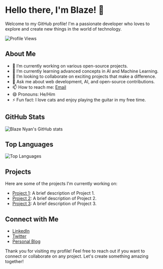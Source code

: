 # Hello there, I'm Blaze! 👋

Welcome to my GitHub profile! I'm a passionate developer who loves to explore and create new things in the world of technology.

![Profile Views](https://komarev.com/ghpvc/?username=blaze-nyan&color=blue)

## About Me

- 🔭 I’m currently working on various open-source projects.
- 🌱 I’m currently learning advanced concepts in AI and Machine Learning.
- 👯 I’m looking to collaborate on exciting projects that make a difference.
- 💬 Ask me about web development, AI, and open-source contributions.
- 📫 How to reach me: [Email](mailto:channelpieces@gmail.com)
- 😄 Pronouns: He/Him
- ⚡ Fun fact: I love cats and enjoy playing the guitar in my free time.

## GitHub Stats

![Blaze Nyan's GitHub stats](https://github-readme-stats.vercel.app/api?username=blaze-nyan&show_icons=true&theme=radical)

## Top Languages

![Top Languages](https://github-readme-stats.vercel.app/api/top-langs/?username=blaze-nyan&layout=compact&theme=radical)

## Projects

Here are some of the projects I'm currently working on:

- [Project 1](https://github.com/blaze-nyan/project1): A brief description of Project 1.
- [Project 2](https://github.com/blaze-nyan/project2): A brief description of Project 2.
- [Project 3](https://github.com/blaze-nyan/project3): A brief description of Project 3.

## Connect with Me

- [LinkedIn](https://www.linkedin.com/in/blaze-nyan)
- [Twitter](https://twitter.com/blaze_nyan)
- [Personal Blog](https://blaze-nyan-blog.com)

Thank you for visiting my profile! Feel free to reach out if you want to connect or collaborate on any project. Let's create something amazing together!
